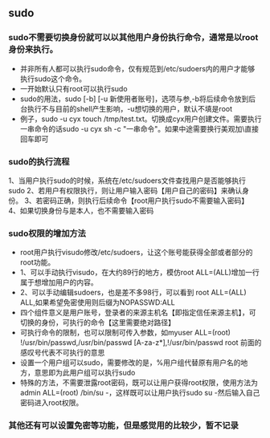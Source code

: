 ## sudo
### sudo不需要切换身份就可以以其他用户身份执行命令，通常是以root身份来执行。
* 并非所有人都可以执行sudo命令，仅有规范到/etc/sudoers内的用户才能够执行sudo这个命令。
* 一开始默认只有root可以执行sudo
* sudo的用法，sudo [-b] [-u 新使用者账号]，选项与参,-b将后续命令放到后台执行不与目前的shell产生影响，-u想切换的用户，默认不填是root
* 例子，sudo -u cyx touch /tmp/test.txt。切换成cyx用户创建文件。需要执行一串命令的话sudo -u cyx sh -c "一串命令"。如果中途需要换行美观加\\直接回车即可

### sudo的执行流程
1、当用户执行sudo的时候，系统在/etc/sudoers文件查找用户是否能够执行sudo
2、若用户有权限执行，则让用户输入密码【用户自己的密码】来确认身份。
3、若密码正确，则执行后续命令【root用户执行sudo不需要输入密码】
4、如果切换身份与是本人，也不需要输入密码

### sudo权限的增加方法
* root用户执行visudo修改/etc/sudoers，让这个账号能获得全部或者部分的root功能。
* 1、可以手动执行visudo，在大约89行的地方，模仿root   ALL=(ALL)增加一行属于想增加用户的内容。
* 2、可以手动编辑sudoers，也是差不多98行，可以看到 root  ALL=(ALL) ALL,如果希望免密使用则后缀为NOPASSWD:ALL 
* 四个组件意义是用户账号，登录者的来源主机名【即指定信任来源主机】，可切换的身份，可执行的命令【这里需要绝对路径】
* 可执行命令的限制，也可以限制可传入参数，如myuser ALL=(root) !/usr/bin/passwd,/usr/bin/passwd [A-za-z*],!/usr/bin/passwd root 前面的感叹号代表不可执行的意思
* 设置一个用户组可以sudo，需要修改的是，%用户组代替原有用户名的地方，意思即为此用户组可以执行sudo
* 特殊的方法，不需要泄露root密码，既可以让用户获得root权限，使用方法为admin ALL=(root) /bin/su -，这样既可以让用户执行sudo su -然后输入自己密码进入root权限。

### 其他还有可以设置免密等功能，但是感觉用的比较少，暂不记录
